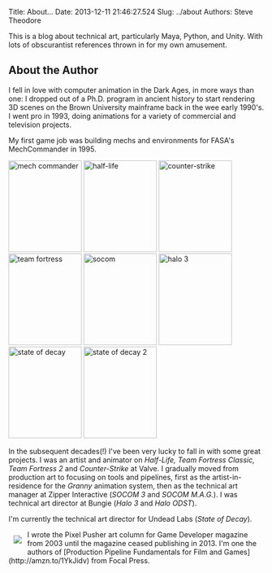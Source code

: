 Title: About...
Date: 2013-12-11 21:46:27.524
Slug: ../about
Authors: Steve Theodore


 This is a blog about technical art, particularly Maya, Python, and Unity. With lots of obscurantist references thrown in for my own amusement.

## About the Author

I fell in love with computer animation in the Dark Ages, in more ways than one: I dropped out of a Ph.D. program in ancient history to start rendering 3D scenes on the Brown University mainframe back in the wee early 1990's.  I went pro in 1993, doing animations for a variety of commercial and television projects.

My first game job was building mechs and environments for FASA's MechCommander in 1995.

<img src="https://upload.wikimedia.org/wikipedia/en/6/6e/MechCommander_Coverart.jpg" class="img-rounded" alt="mech commander" width="144" height="180">
<img src="http://pcmedia.ign.com/pc/image/object/614/614184/649563.jpg" class="img-rounded" alt="half-life" width="144" height="180">
<img src="https://upload.wikimedia.org/wikipedia/en/6/67/Counter-Strike_Box.jpg" class="img-rounded" alt="counter-strike" width="144" height="180">
<img src="https://upload.wikimedia.org/wikipedia/en/c/c2/Team_Fortress_Classic_box.jpg" class="img-rounded" alt="team fortress" width="144" height="180">
<img src="https://upload.wikimedia.org/wikipedia/en/thumb/8/86/Socom3box.jpg/250px-Socom3box.jpg" class="img-rounded" alt="socom" width="144" height="180">
<img src="http://img.gamefaqs.net/box/9/8/2/65982_front.jpg" class="img-rounded" alt="halo 3" width="144" height="180">
<img src="https://upload.wikimedia.org/wikipedia/en/7/7f/State_of_decay_logo.jpg" class="img-rounded" alt="state of decay" width="144" height="180">
<img src="https://store-images.s-microsoft.com/image/apps.24140.14365785075596216.1152921504746356111.6eca970c-67e7-43fe-a062-369553e1b979?w=180&h=270&q=60" class="img-rounded" alt="state of decay 2" width="144" height="180">

In the subsequent decades(!) I've been very lucky to fall in with some great projects.  I was an artist and animator on *Half-Life, Team Fortress Classic, Team Fortress 2* and *Counter-Strike* at Valve. I gradually moved from production art to focusing on tools and pipelines, first as the artist-in-residence for the *Granny* animation system, then as the technical art manager at Zipper Interactive (*SOCOM 3* and *SOCOM M.A.G.*).  I was technical art director at Bungie (*Halo 3* and *Halo ODST*). 

I'm currently the technical art director for Undead Labs (*State of Decay*).

 
<div style='float: left; margin:10px'><a href="https://www.amazon.com/Production-Pipeline-Fundamentals-Film-Games/dp/0415812291/ref=as_li_ss_il?ie=UTF8&qid=1465705902&sr=8-1&keywords=production+pipeline+fundamentals+for+film+and+games&linkCode=li3&tag=tecsurgui-20&linkId=d3bd4fc1b0bfcf823dafb7ad5efc0a99" target="_blank"><img border="0" src="//ws-na.amazon-adsystem.com/widgets/q?_encoding=UTF8&ASIN=0415812291&Format=_SL250_&ID=AsinImage&MarketPlace=US&ServiceVersion=20070822&WS=1&tag=tecsurgui-20" ></a><img src="//ir-na.amazon-adsystem.com/e/ir?t=tecsurgui-20&l=li3&o=1&a=0415812291" width="1" height="1" border="0" alt="" style="border:none !important; margin:0px !important;" /></div> I wrote the Pixel Pusher art column for Game Developer magazine from 2003 until the magazine ceased publishing in 2013.   I'm one the authors of [Production Pipeline Fundamentals for Film and Games](http://amzn.to/1YkJidv) from Focal Press. 

</br></br>
